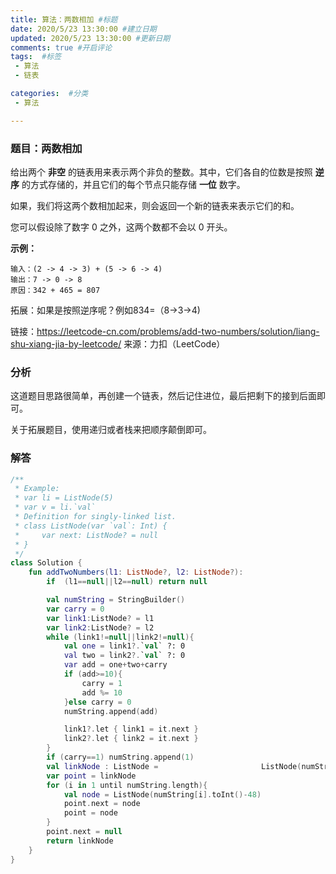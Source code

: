 ```yaml
---
title: 算法：两数相加 #标题
date: 2020/5/23 13:30:00 #建立日期
updated: 2020/5/23 13:30:00 #更新日期
comments: true #开启评论
tags:  #标签
 - 算法 
 - 链表

categories:  #分类
 - 算法

---
```


### 题目：两数相加

给出两个 **非空** 的链表用来表示两个非负的整数。其中，它们各自的位数是按照 **逆序** 的方式存储的，并且它们的每个节点只能存储 **一位** 数字。

如果，我们将这两个数相加起来，则会返回一个新的链表来表示它们的和。

您可以假设除了数字 0 之外，这两个数都不会以 0 开头。

**示例：**

```
输入：(2 -> 4 -> 3) + (5 -> 6 -> 4)
输出：7 -> 0 -> 8
原因：342 + 465 = 807
```

拓展：如果是按照逆序呢？例如834=（8->3->4)

链接：https://leetcode-cn.com/problems/add-two-numbers/solution/liang-shu-xiang-jia-by-leetcode/
来源：力扣（LeetCode）

### 分析

这道题目思路很简单，再创建一个链表，然后记住进位，最后把剩下的接到后面即可。

关于拓展题目，使用递归或者栈来把顺序颠倒即可。

### 解答

```kotlin
/**
 * Example:
 * var li = ListNode(5)
 * var v = li.`val`
 * Definition for singly-linked list.
 * class ListNode(var `val`: Int) {
 *     var next: ListNode? = null
 * }
 */
class Solution {
    fun addTwoNumbers(l1: ListNode?, l2: ListNode?): 						ListNode? {
        if  (l1==null||l2==null) return null

        val numString = StringBuilder()
        var carry = 0
        var link1:ListNode? = l1
        var link2:ListNode? = l2
        while (link1!=null||link2!=null){
            val one = link1?.`val` ?: 0
            val two = link2?.`val` ?: 0
            var add = one+two+carry
            if (add>=10){
                carry = 1
                add %= 10
            }else carry = 0
            numString.append(add)

            link1?.let { link1 = it.next }
            link2?.let { link2 = it.next }
        }
        if (carry==1) numString.append(1)
        val linkNode : ListNode = 						ListNode(numString[0].toInt()-48)
        var point = linkNode
        for (i in 1 until numString.length){
            val node = ListNode(numString[i].toInt()-48)
            point.next = node
            point = node
        }
        point.next = null
        return linkNode
    }
}
```



